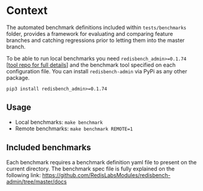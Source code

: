 # Context

The automated benchmark definitions included within `tests/benchmarks` folder, provides a framework for evaluating and comparing feature branches and catching regressions prior to letting them into the master branch.

To be able to run local benchmarks you need `redisbench_admin>=0.1.74` [[tool repo for full details](https://github.com/RedisLabsModules/redisbench-admin)] and the benchmark tool specified on each configuration file. You can install `redisbench-admin` via PyPi as any other package.
```
pip3 install redisbench_admin>=0.1.74
```

## Usage

- Local benchmarks: `make benchmark`
- Remote benchmarks:  `make benchmark REMOTE=1`


## Included benchmarks

Each benchmark requires a benchmark definition yaml file to present on the current directory. The benchmark spec file is fully explained on the following link: https://github.com/RedisLabsModules/redisbench-admin/tree/master/docs

